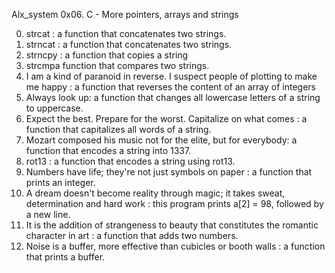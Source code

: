 Alx_system
				0x06. C - More pointers, arrays and strings

0. strcat : a function that concatenates two strings.
1. strncat : a function that concatenates two strings.
2. strncpy : a function that copies a string
3. strcmpa function that compares two strings.
4. I am a kind of paranoid in reverse. I suspect people of plotting to make me happy : a function that reverses the content of an array of integers
5. Always look up: a function that changes all lowercase letters of a string to uppercase.
6. Expect the best. Prepare for the worst. Capitalize on what comes : a function that capitalizes all words of a string.
7. Mozart composed his music not for the elite, but for everybody: a function that encodes a string into 1337.
8. rot13 : a function that encodes a string using rot13.
9. Numbers have life; they're not just symbols on paper : a function that prints an integer.
10. A dream doesn't become reality through magic; it takes sweat, determination and hard work : this program prints a[2] = 98, followed by a new line.
11. It is the addition of strangeness to beauty that constitutes the romantic character in art : a function that adds two numbers.
12. Noise is a buffer, more effective than cubicles or booth walls : a function that prints a buffer.
